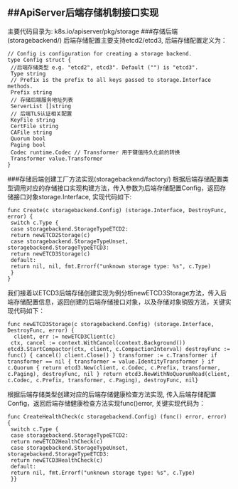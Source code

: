 ##ApiServer后端存储机制接口实现
---
主要代码目录为: k8s.io/apiserver/pkg/storage
###存储后端(storagebackend/)
后端存储配置主要支持etcd2/etcd3, 后端存储配置定义为：
```
// Config is configuration for creating a storage backend.
type Config struct {
 //后端存储类型 e.g. "etcd2", etcd3". Default ("") is "etcd3".
 Type string
 // Prefix is the prefix to all keys passed to storage.Interface methods.
 Prefix string
 // 存储后端服务地址列表
 ServerList []string
 // 后端TLS认证相关配置
 KeyFile string
 CertFile string
 CAFile string
 Quorum bool
 Paging bool
 Codec runtime.Codec // Transformer 用于键值持久化前的转换
 Transformer value.Transformer
}
```
###存储后端创建工厂方法实现(storagebackend/factory/)
根据后端存储配置类型调用对应的存储接口实现构建方法，传入参数为后端存储配置Config，返回存储接口对象storage.Interface, 实现代码如下:
```
func Create(c storagebackend.Config) (storage.Interface, DestroyFunc, error) {
 switch c.Type {
 case storagebackend.StorageTypeETCD2:
 return newETCD2Storage(c)
 case storagebackend.StorageTypeUnset, storagebackend.StorageTypeETCD3:
 return newETCD3Storage(c)
 default:
 return nil, nil, fmt.Errorf("unknown storage type: %s", c.Type)
 }
}
```
我们接着以ETCD3后端存储创建实现为例分析newETCD3Storage方法，传入后端存储配置信息，返回创建的后端存储接口对象，以及存储对象销毁方法，关键实现代码如下：
```
func newETCD3Storage(c storagebackend.Config) (storage.Interface, DestroyFunc, error) {
  client, err := newETCD3Client(c)
 ctx, cancel := context.WithCancel(context.Background()) etcd3.StartCompactor(ctx, client, c.CompactionInterval) destroyFunc := func() { cancel() client.Close() } transformer := c.Transformer if transformer == nil { transformer = value.IdentityTransformer } if c.Quorum { return etcd3.New(client, c.Codec, c.Prefix, transformer, c.Paging), destroyFunc, nil } return etcd3.NewWithNoQuorumRead(client, c.Codec, c.Prefix, transformer, c.Paging), destroyFunc, nil}
```

根据后端存储类型创建对应的后端存储健康检查方法实现, 传入后端存储配置Config，返回后端存储健康检查方法实现func()error, 关键实现代码为：
```
func CreateHealthCheck(c storagebackend.Config) (func() error, error) {
 switch c.Type {
 case storagebackend.StorageTypeETCD2:
 return newETCD2HealthCheck(c)
 case storagebackend.StorageTypeUnset, storagebackend.StorageTypeETCD3:
 return newETCD3HealthCheck(c)
 default:
 return nil, fmt.Errorf("unknown storage type: %s", c.Type)
 }}
```

